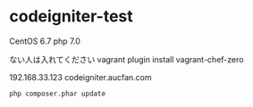# codeigniter-test

CentOS 6.7
php 7.0

ない人は入れてください
vagrant plugin install vagrant-chef-zero

192.168.33.123 codeigniter.aucfan.com

```
php composer.phar update
```
